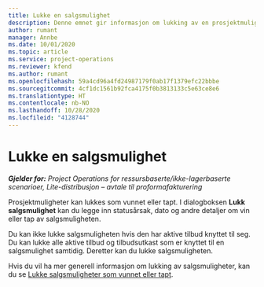 ```yaml
---
title: Lukke en salgsmulighet
description: Denne emnet gir informasjon om lukking av en prosjektmulighet.
author: rumant
manager: Annbe
ms.date: 10/01/2020
ms.topic: article
ms.service: project-operations
ms.reviewer: kfend
ms.author: rumant
ms.openlocfilehash: 59a4cd96a4fd24987179f0ab17f1379efc22bbbe
ms.sourcegitcommit: 4cf1dc1561b92fca4175f0b3813133c5e63ce8e6
ms.translationtype: HT
ms.contentlocale: nb-NO
ms.lasthandoff: 10/28/2020
ms.locfileid: "4128744"
---
```

# <a name="close-an-opportunity"></a>Lukke en salgsmulighet

_**Gjelder for:** Project Operations for ressursbaserte/ikke-lagerbaserte scenarioer, Lite-distribusjon – avtale til proformafakturering_

Prosjektmuligheter kan lukkes som vunnet eller tapt. I dialogboksen **Lukk salgsmulighet** kan du legge inn statusårsak, dato og andre detaljer om vin eller tap av salgsmuligheten.

Du kan ikke lukke salgsmuligheten hvis den har aktive tilbud knyttet til seg. Du kan lukke alle aktive tilbud og tilbudsutkast som er knyttet til en salgsmulighet samtidig. Deretter kan du lukke salgsmuligheten.

Hvis du vil ha mer generell informasjon om lukking av salgsmuligheter, kan du se [Lukke salgsmuligheter som vunnet eller tapt](https://docs.microsoft.com/dynamics365/sales-enterprise/close-opportunity-won-lost-sales).
